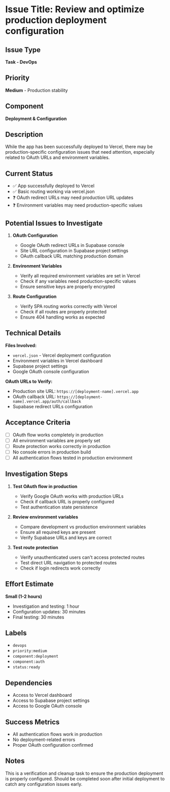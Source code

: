 # Issue Title: Review and optimize production deployment configuration

## Issue Type

**Task - DevOps**

## Priority

**Medium** - Production stability

## Component

**Deployment & Configuration**

## Description

While the app has been successfully deployed to Vercel, there may be production-specific configuration issues that need attention, especially related to OAuth URLs and environment variables.

## Current Status

- ✅ App successfully deployed to Vercel
- ✅ Basic routing working via vercel.json
- ❓ OAuth redirect URLs may need production URL updates
- ❓ Environment variables may need production-specific values

## Potential Issues to Investigate

1. **OAuth Configuration**

   - Google OAuth redirect URLs in Supabase console
   - Site URL configuration in Supabase project settings
   - OAuth callback URL matching production domain

2. **Environment Variables**

   - Verify all required environment variables are set in Vercel
   - Check if any variables need production-specific values
   - Ensure sensitive keys are properly encrypted

3. **Route Configuration**
   - Verify SPA routing works correctly with Vercel
   - Check if all routes are properly protected
   - Ensure 404 handling works as expected

## Technical Details

**Files Involved:**

- `vercel.json` - Vercel deployment configuration
- Environment variables in Vercel dashboard
- Supabase project settings
- Google OAuth console configuration

**OAuth URLs to Verify:**

- Production site URL: `https://[deployment-name].vercel.app`
- OAuth callback URL: `https://[deployment-name].vercel.app/auth/callback`
- Supabase redirect URLs configuration

## Acceptance Criteria

- [ ] OAuth flow works completely in production
- [ ] All environment variables are properly set
- [ ] Route protection works correctly in production
- [ ] No console errors in production build
- [ ] All authentication flows tested in production environment

## Investigation Steps

1. **Test OAuth flow in production**

   - Verify Google OAuth works with production URLs
   - Check if callback URL is properly configured
   - Test authentication state persistence

2. **Review environment variables**

   - Compare development vs production environment variables
   - Ensure all required keys are present
   - Verify Supabase URLs and keys are correct

3. **Test route protection**
   - Verify unauthenticated users can't access protected routes
   - Test direct URL navigation to protected routes
   - Check if login redirects work correctly

## Effort Estimate

**Small (1-2 hours)**

- Investigation and testing: 1 hour
- Configuration updates: 30 minutes
- Final testing: 30 minutes

## Labels

- `devops`
- `priority:medium`
- `component:deployment`
- `component:auth`
- `status:ready`

## Dependencies

- Access to Vercel dashboard
- Access to Supabase project settings
- Access to Google OAuth console

## Success Metrics

- All authentication flows work in production
- No deployment-related errors
- Proper OAuth configuration confirmed

## Notes

This is a verification and cleanup task to ensure the production deployment is properly configured. Should be completed soon after initial deployment to catch any configuration issues early.
